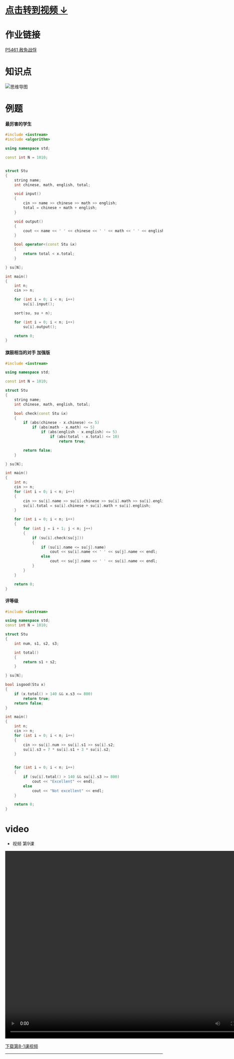 # [点击转到视频 ↓ ](#video)

# 作业链接
[P5461 赦免战俘](https://www.luogu.com.cn/problem/P5461)

#  知识点
![思维导图](https://c44bdf47ba484aa98328d13683451955.apig.cn-east-3.huaweicloudapis.com/USACO/usaco2023/8.syntax_struct/struct.png)

# 例题

#### 最厉害的学生
```cpp
#include <iostream>
#include <algorithm>

using namespace std;

const int N = 1010;


struct Stu
{
    string name;
    int chinese, math, english, total;

    void input()
    {
        cin >> name >> chinese >> math >> english;
        total = chinese + math + english;
    }

    void output()
    {
        cout << name << ' ' << chinese << ' ' << math << ' ' << english << ' ' << total << endl;
    }

    bool operator<(const Stu &x)
    {
        return total < x.total;
    }

} su[N];

int main()
{
    int n;
    cin >> n;

    for (int i = 0; i < n; i++)
        su[i].input();

    sort(su, su + n);

    for (int i = 0; i < n; i++)
        su[i].output();

    return 0;
}

```
#### 旗鼓相当的对手 加强版
```cpp
#include <iostream>

using namespace std;

const int N = 1010;

struct Stu
{
    string name;
    int chinese, math, english, total;

    bool check(const Stu &x)
    {
        if (abs(chinese - x.chinese) <= 5)
            if (abs(math - x.math) <= 5)
                if (abs(english - x.english) <= 5)
                    if (abs(total - x.total) <= 10)
                        return true;

        return false;
    }

} su[N];

int main()
{
    int n;
    cin >> n;
    for (int i = 0; i < n; i++)
    {
        cin >> su[i].name >> su[i].chinese >> su[i].math >> su[i].english;
        su[i].total = su[i].chinese + su[i].math + su[i].english;
    }

    for (int i = 0; i < n; i++)
    {
        for (int j = i + 1; j < n; j++)
        {
            if (su[i].check(su[j]))
            {
                if (su[i].name <= su[j].name)
                    cout << su[i].name << ' ' << su[j].name << endl;
                else
                    cout << su[j].name << ' ' << su[i].name << endl;
            }
        }
    }

    return 0;
}

```

#### 评等级
```cpp
#include <iostream>

using namespace std;
const int N = 1010;

struct Stu
{
    int num, s1, s2, s3;

    int total()
    {
        return s1 + s2;
    }

} su[N];

bool isgood(Stu x)
{
    if (x.total() > 140 && x.s3 <= 800)
        return true;
    return false;
}

int main()
{
    int n;
    cin >> n;
    for (int i = 0; i < n; i++)
    {
        cin >> su[i].num >> su[i].s1 >> su[i].s2;
        su[i].s3 = 7 * su[i].s1 + 3 * su[i].s2;
    }


    for (int i = 0; i < n; i++)
    {
        if (su[i].total() > 140 && su[i].s3 >= 800)
            cout << "Excellent" << endl;
        else
            cout << "Not excellent" << endl;
    }

    return 0;
}

```


# video

- 视频 第9课

<video src="https://c44bdf47ba484aa98328d13683451955.apig.cn-east-3.huaweicloudapis.com/Vidies/9th.mp4" width="800px" height="600px" controls="controls"></video>

[下载第8-1课视频](https://c44bdf47ba484aa98328d13683451955.apig.cn-east-3.huaweicloudapis.com/Vidies/9th.mp4)



---
